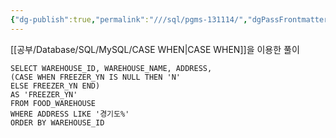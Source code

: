 ```yaml
---
{"dg-publish":true,"permalink":"///sql/pgms-131114/","dgPassFrontmatter":true}
---
```



[[공부/Database/SQL/MySQL/CASE WHEN\|CASE WHEN]]을 이용한 풀이

```mysql
SELECT WAREHOUSE_ID, WAREHOUSE_NAME, ADDRESS,
(CASE WHEN FREEZER_YN IS NULL THEN 'N'
ELSE FREEZER_YN END)
AS 'FREEZER_YN'
FROM FOOD_WAREHOUSE
WHERE ADDRESS LIKE '경기도%'
ORDER BY WAREHOUSE_ID
```